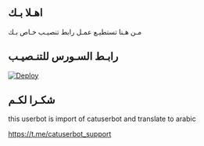 ## اهـلا بـك
مـن هـنا تستطيـع عمـل رابط تنصيـب خـاص بـك

## رابـط السـورس للتنـصيـب

[![Deploy](https://www.herokucdn.com/deploy/button.svg)](https://heroku.com/deploy?template=https:/moper/github.com//jmthon)

## شكـرا لكـم 


this userbot is import of catuserbot and translate to arabic

https://t.me/catuserbot_support
